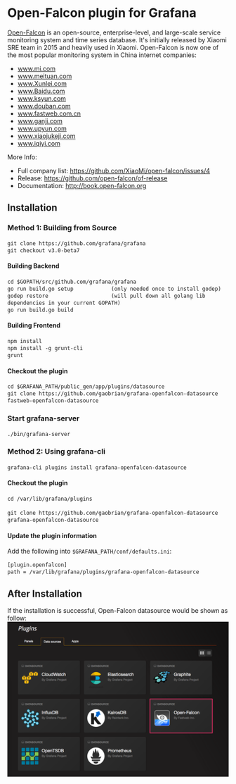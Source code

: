 # Open-Falcon plugin for Grafana

[Open-Falcon](https://github.com/open-falcon/open-falcon) is an open-source, enterprise-level, and large-scale service monitoring system and time series database. It's initially released by Xiaomi SRE team in 2015 and heavily used in Xiaomi. Open-Falcon is now one of the most popular monitoring system in China internet companies:

- www.mi.com
- www.meituan.com
- www.Xunlei.com
- www.Baidu.com
- www.ksyun.com
- www.douban.com
- www.fastweb.com.cn
- www.ganji.com
- www.upyun.com
- www.xiaojukeji.com
- www.iqiyi.com

More Info:

- Full company list: https://github.com/XiaoMi/open-falcon/issues/4
- Release: https://github.com/open-falcon/of-release
- Documentation: http://book.open-falcon.org

## Installation


### Method 1: Building from Source

```
git clone https://github.com/grafana/grafana
git checkout v3.0-beta7
```

#### Building Backend
```
cd $GOPATH/src/github.com/grafana/grafana
go run build.go setup            (only needed once to install godep)
godep restore                    (will pull down all golang lib dependencies in your current GOPATH)
go run build.go build
```

#### Building Frontend
```
npm install
npm install -g grunt-cli
grunt
```

#### Checkout the plugin
```
cd $GRAFANA_PATH/public_gen/app/plugins/datasource
git clone https://github.com/gaobrian/grafana-openfalcon-datasource fastweb-openfalcon-datasource
```

### Start grafana-server
```
./bin/grafana-server
```

### Method 2: Using grafana-cli

`grafana-cli plugins install grafana-openfalcon-datasource`

#### Checkout the plugin

```
cd /var/lib/grafana/plugins

git clone https://github.com/gaobrian/grafana-openfalcon-datasource grafana-openfalcon-datasource
```

#### Update the plugin information

Add the following into `$GRAFANA_PATH/conf/defaults.ini`:
```
[plugin.openfalcon]
path = /var/lib/grafana/plugins/grafana-openfalcon-datasource
```

## After Installation
If the installation is successful, Open-Falcon datasource would be shown as follow:
![](https://raw.githubusercontent.com/hitripod/kordan.common.store/master/images/open-falcon/grafana_plugin_1.png)
